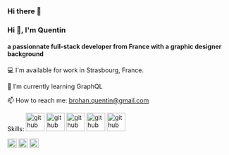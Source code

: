 ### Hi there 👋

<!--
**quentinbrohan/quentinbrohan** is a ✨ _special_ ✨ repository because its `README.md` (this file) appears on your GitHub profile.

Here are some ideas to get you started:

- 🔭 I’m currently working on ...
- 🌱 I’m currently learning ...
- 👯 I’m looking to collaborate on ...
- 🤔 I’m looking for help with ...
- 💬 Ask me about ...
- 📫 How to reach me: ...
- 😄 Pronouns: ...
- ⚡ Fun fact: ...
-->

### Hi 👋, I'm Quentin
#### a passionnate full-stack developer from France with a graphic designer background

💻 I'm available for work in Strasbourg, France.

🌱 I’m currently learning GraphQL

📫 How to reach me: brohan.quentin@gmail.com 

Skills: <img src='https://cdn.jsdelivr.net/npm/simple-icons@3.0.1/icons/react.svg' alt='github' height='42'> <img src='https://cdn.jsdelivr.net/npm/simple-icons@3.0.1/icons/javascript.svg' alt='github' height='42'> <img src='https://cdn.jsdelivr.net/npm/simple-icons@3.0.1/icons/html5.svg' alt='github' height='42'> <img src='https://cdn.jsdelivr.net/npm/simple-icons@3.0.1/icons/css3.svg' alt='github' height='42'> <img src='https://cdn.jsdelivr.net/npm/simple-icons@3.0.1/icons/node-dot-js.svg' alt='github' height='42'>

[<img src='https://cdn.jsdelivr.net/npm/simple-icons@3.0.1/icons/github.svg' alt='github' height='21'>](https://github.com/https://github.com/quentinbrohan)  [<img src='https://cdn.jsdelivr.net/npm/simple-icons@3.0.1/icons/linkedin.svg' alt='linkedin' height='21'>](https://www.linkedin.com/in/https://www.linkedin.com/in/quentinbrohan//)  [<img src='https://cdn.jsdelivr.net/npm/simple-icons@3.0.1/icons/icloud.svg' alt='website' height='21'>](https://quentinbrohan.github.io/)  
